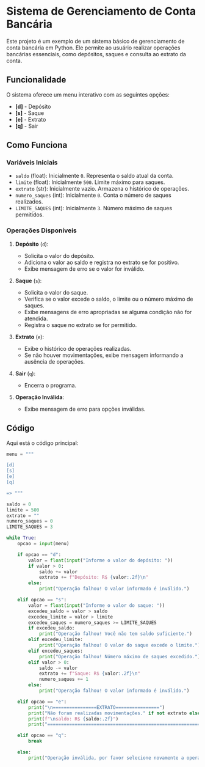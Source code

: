 # Sistema de Gerenciamento de Conta Bancária

Este projeto é um exemplo de um sistema básico de gerenciamento de conta bancária em Python. Ele permite ao usuário realizar operações bancárias essenciais, como depósitos, saques e consulta ao extrato da conta.

## Funcionalidade

O sistema oferece um menu interativo com as seguintes opções:

- **[d]** - Depósito
- **[s]** - Saque
- **[e]** - Extrato
- **[q]** - Sair

## Como Funciona

### Variáveis Iniciais

- `saldo` (float): Inicialmente `0`. Representa o saldo atual da conta.
- `limite` (float): Inicialmente `500`. Limite máximo para saques.
- `extrato` (str): Inicialmente vazio. Armazena o histórico de operações.
- `numero_saques` (int): Inicialmente `0`. Conta o número de saques realizados.
- `LIMITE_SAQUES` (int): Inicialmente `3`. Número máximo de saques permitidos.

### Operações Disponíveis

1. **Depósito** (`d`):
   - Solicita o valor do depósito.
   - Adiciona o valor ao saldo e registra no extrato se for positivo.
   - Exibe mensagem de erro se o valor for inválido.

2. **Saque** (`s`):
   - Solicita o valor do saque.
   - Verifica se o valor excede o saldo, o limite ou o número máximo de saques.
   - Exibe mensagens de erro apropriadas se alguma condição não for atendida.
   - Registra o saque no extrato se for permitido.

3. **Extrato** (`e`):
   - Exibe o histórico de operações realizadas.
   - Se não houver movimentações, exibe mensagem informando a ausência de operações.

4. **Sair** (`q`):
   - Encerra o programa.

5. **Operação Inválida**:
   - Exibe mensagem de erro para opções inválidas.

## Código

Aqui está o código principal:

```python
menu = """

[d]
[s]
[e]
[q]

=> """

saldo = 0
limite = 500
extrato = ""
numero_saques = 0
LIMITE_SAQUES = 3

while True:
    opcao = input(menu)

    if opcao == "d":
        valor = float(input("Informe o valor do depósito: "))
        if valor > 0:
            saldo += valor
            extrato += f"Depósito: R$ {valor:.2f}\n"
        else:
            print("Operação falhou! O valor informado é inválido.")

    elif opcao == "s":
        valor = float(input("Informe o valor do saque: "))
        excedeu_saldo = valor > saldo
        excedeu_limite = valor > limite
        excedeu_saques = numero_saques >= LIMITE_SAQUES
        if excedeu_saldo:
            print("Operação falhou! Você não tem saldo suficiente.")
        elif excedeu_limite:
            print("Operação falhou! O valor do saque excede o limite.")
        elif excedeu_saques:
            print("Operação falhou! Número máximo de saques excedido.")
        elif valor > 0:
            saldo -= valor
            extrato += f"Saque: R$ {valor:.2f}\n"
            numero_saques += 1
        else:
            print("Operação falhou! O valor informado é inválido.")

    elif opcao == "e":
        print("\n================EXTRATO================")
        print("Não foram realizadas movimentações." if not extrato else extrato)
        print(f"\nsaldo: R$ {saldo:.2f}")
        print("==========================================================")

    elif opcao == "q":
        break

    else:
        print("Operação inválida, por favor selecione novamente a operação desejada.")





